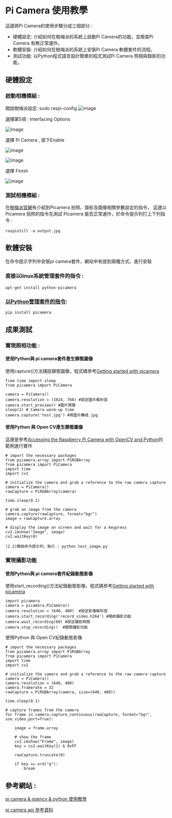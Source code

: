 # Pi Camera 使用教學

這邊將Pi Camera的使用步驟分成三個部分 :   
- 硬體設定: 介紹如何在樹梅派的系統上啟動Pi Camera的功能，並檢查Pi Camera 有無正常運作。
- 軟體安裝: 介紹如何在樹梅派的系統上安裝Pi Camera 軟體套件的流程。
- 測試功能: 以Python程式語言設計簡單的程式測試Pi Camera 照相與錄影的功能。

## 硬體設定

### 啟動相機模組 : 


開啟樹梅派設定: sudo raspi-config
   ![image](https://github.com/MrLiuLiuLiu/RaspberryPi/blob/master/%E5%95%9F%E5%8B%95%E7%9B%B8%E6%A9%9F%E6%A8%A1%E7%B5%84-%E6%AD%A5%E9%A9%9F%E5%9B%9B.png)
   
選擇第5項 : Interfacing Options 

   ![image](https://github.com/MrLiuLiuLiu/RaspberryPi/blob/master/%E5%95%9F%E5%8B%95%E7%9B%B8%E6%A9%9F%E6%A8%A1%E7%B5%84-%E6%AD%A5%E9%A9%9F%E4%BA%8C.png)

選擇 Pi Camera , 按下Enable

   ![image](https://github.com/MrLiuLiuLiu/RaspberryPi/blob/master/%E5%95%9F%E5%8B%95%E7%9B%B8%E6%A9%9F%E6%A8%A1%E7%B5%84-%E6%AD%A5%E9%A9%9F%E4%B8%89.png)
   
   ![image](https://github.com/MrLiuLiuLiu/RaspberryPi/blob/master/%E5%95%9F%E5%8B%95%E7%9B%B8%E6%A9%9F%E6%A8%A1%E7%B5%84-%E6%AD%A5%E9%A9%9F%E5%9B%9B.png)

選擇 Finish

   ![image](https://github.com/MrLiuLiuLiu/RaspberryPi/blob/master/%E5%95%9F%E5%8B%95%E7%9B%B8%E6%A9%9F%E6%A8%A1%E7%B5%84-%E6%AD%A5%E9%A9%9F%E4%BA%94.png)

### 測試相機模組 :

在[樹梅派官網](https://www.raspberrypi.org/documentation/usage/camera/raspicam/ )有介紹到Picamera 拍照、錄影及圖像相關參數設定的指令，
這邊以Picamera 拍照的指令先測試 Picamera 能否正常運作，於命令提示列打上下列指令 : 

```raspistill -o output.jpg```
               
## 軟體安裝

在命令提示字列中安裝pi camera套件，網站中有提到兩種方式，進行安裝

### 直接以linux系統管理套件的指令 : 
```apt-get install python-picamera ```   		
### [以Python管理套件的指令](https://picamera.readthedocs.io/en/release-1.13/install.html): 
```pip install picamera ```

## 成果測試

### 實現照相功能 : 

#### 使用Python與 pi camera套件產生靜態圖像

使用capture()方法捕捉靜態圖像，程式碼參考[Getting started with picamera](https://projects.raspberrypi.org/en/projects/getting-started-with-picamera)

```
from time import sleep
from picamera import PiCamera

camera = PiCamera()
camera.resolution = (1024, 768) #設定圖片解析度
camera.start_preview() #圖片預覽
sleep(2) # Camera warm-up time
camera.capture('test.jpg') #將圖片轉成.jpg
```


####  使用Python 與 Open CV產生靜態圖像

這邊是參考[Accessing the Raspberry Pi Camera with OpenCV and Python](https://www.pyimagesearch.com/2015/03/30/accessing-the-raspberry-pi-camera-with-opencv-and-python/)的範例進行實作
```
# import the necessary packages
from picamera.array import PiRGBArray
from picamera import PiCamera
import time
import cv2
 
# initialize the camera and grab a reference to the raw camera capture
camera = PiCamera()
rawCapture = PiRGBArray(camera)
 
time.sleep(0.1)
 
# grab an image from the camera
camera.capture(rawCapture, format="bgr")
image = rawCapture.array
 
# display the image on screen and wait for a keypress
cv2.imshow("Image", image)
cv2.waitKey(0)

(2.2)開啟命令提示列，執行 : python test_image.py
```

### 實現攝影功能

#### 使用Python與 pi camera套件紀錄動態影像

使用start_recording()方法紀錄動態影像，程式碼參考[Getting started with picamera](https://projects.raspberrypi.org/en/projects/getting-started-with-picamera)
```
import picamera
camera = picamera.PiCamera()
camera.resolution = (640, 480)  #設定影像解析度 
camera.start_recording('record_video.h264') #開啟攝影功能camera.wait_recording(60) #設定攝影時間          
camera.stop_recording()  #關閉攝影功能
```

使用Python 與 Open CV紀錄動態影像

```
# import the necessary packages
from picamera.array import PiRGBArray
from picamera import PiCamera
import time
import cv2
 
# initialize the camera and grab a reference to the raw camera capture
camera = PiCamera()
camera.resolution = (640, 480)
camera.framerate = 32
rawCapture = PiRGBArray(camera, size=(640, 480))

time.sleep(0.1)
 
# capture frames from the camera
for frame in camera.capture_continuous(rawCapture, format="bgr", use_video_port=True):

	image = frame.array
 
	# show the frame
	cv2.imshow("Frame", image)
	key = cv2.waitKey(1) & 0xFF
	
	rawCapture.truncate(0)
	
	if key == ord("q"):
		break
```
## 參考網站 :

[pi camera & opencv & python 使用教學](https://www.pyimagesearch.com/2015/03/30/accessing-the-raspberry-pi-camera-with-opencv-and-python/) 

[pi camera api 參考資料](http://picamera.readthedocs.io/en/release-1.13/index.html) 

